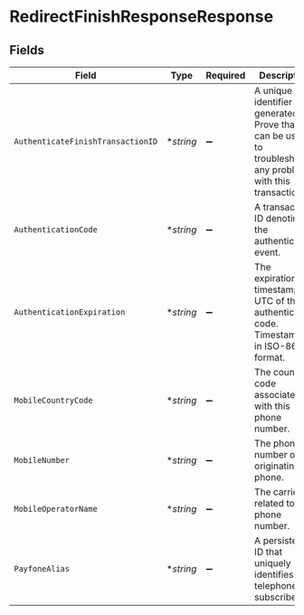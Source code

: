 # RedirectFinishResponseResponse


## Fields

| Field                                                                                                                   | Type                                                                                                                    | Required                                                                                                                | Description                                                                                                             | Example                                                                                                                 |
| ----------------------------------------------------------------------------------------------------------------------- | ----------------------------------------------------------------------------------------------------------------------- | ----------------------------------------------------------------------------------------------------------------------- | ----------------------------------------------------------------------------------------------------------------------- | ----------------------------------------------------------------------------------------------------------------------- |
| `AuthenticateFinishTransactionID`                                                                                       | **string*                                                                                                               | :heavy_minus_sign:                                                                                                      | A unique identifier generated by Prove that can be used to troubleshoot any problems with this transaction.             | 144356671                                                                                                               |
| `AuthenticationCode`                                                                                                    | **string*                                                                                                               | :heavy_minus_sign:                                                                                                      | A transaction ID denoting the authentication event.                                                                     | F22440010AC782406249CFE0560F68EF                                                                                        |
| `AuthenticationExpiration`                                                                                              | **string*                                                                                                               | :heavy_minus_sign:                                                                                                      | The expiration timestamp in UTC of the authentication code. Timestamp is in ISO-8601 format.                            | 2017-10-03T17:48:18.000Z                                                                                                |
| `MobileCountryCode`                                                                                                     | **string*                                                                                                               | :heavy_minus_sign:                                                                                                      | The country code associated with this phone number.                                                                     | 310                                                                                                                     |
| `MobileNumber`                                                                                                          | **string*                                                                                                               | :heavy_minus_sign:                                                                                                      | The phone number of the originating phone.                                                                              | 15553031212                                                                                                             |
| `MobileOperatorName`                                                                                                    | **string*                                                                                                               | :heavy_minus_sign:                                                                                                      | The carrier related to the phone number.                                                                                | Verizon                                                                                                                 |
| `PayfoneAlias`                                                                                                          | **string*                                                                                                               | :heavy_minus_sign:                                                                                                      | A persistent ID that uniquely identifies a telephone subscriber.                                                        | C24C4C54DR10481C4E0U44ERMVUP9S1TUNXPLA2T753ETMCFOA086TYMCAQL00B4E0CLC4C24BHZPO4QWPN68EAV14ERTVPMMEP7OCXTRBQR17YERTMK749 |